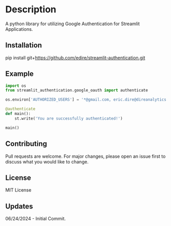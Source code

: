 # Description

A python library for utilizing Google Authentication for Streamlit Applications.

## Installation

pip install git+https://github.com/edire/streamlit-authentication.git

## Example

```python
import os
from streamlit_authentication.google_oauth import authenticate

os.environ['AUTHORIZED_USERS'] = '*@gmail.com, eric.dire@direanalytics.com'

@authenticate
def main():
    st.write('You are successfully authenticated!')

main()
```

## Contributing

Pull requests are welcome. For major changes, please open an issue first to discuss what you would like to change.

## License

MIT License

## Updates

06/24/2024 - Initial Commit.<br>